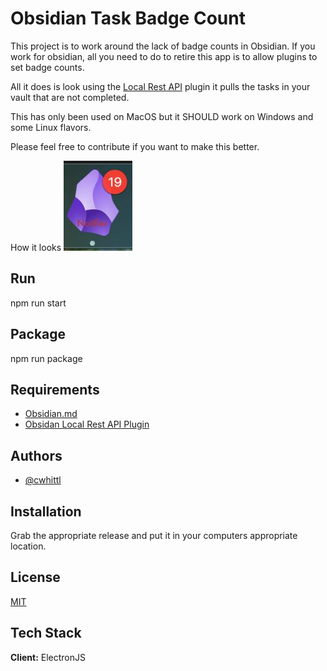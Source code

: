 
# Obsidian Task Badge Count

This project is to work around the lack of badge counts in Obsidian.  If you work for obsidian, all you need to do to retire this app is to allow plugins to set badge counts.

All it does is look using the [Local Rest API](https://github.com/coddingtonbear/obsidian-local-rest-api) plugin it pulls the tasks in your vault that are not completed.

This has only been used on MacOS but it SHOULD work on Windows and some Linux flavors.  

Please feel free to contribute if you want to make this better.

How it looks
![example](images/example.jpeg)

## Run
npm run start
## Package
npm run package 

## Requirements

 - [Obsidian.md](https://obsidian.md/)
 - [Obsidan Local Rest API Plugin](https://github.com/coddingtonbear/obsidian-local-rest-api)


## Authors

- [@cwhittl](https://www.github.com/cwhittl)


## Installation

Grab the appropriate release and put it in your computers appropriate location.
    
## License

[MIT](https://choosealicense.com/licenses/mit/)


## Tech Stack

**Client:** ElectronJS

